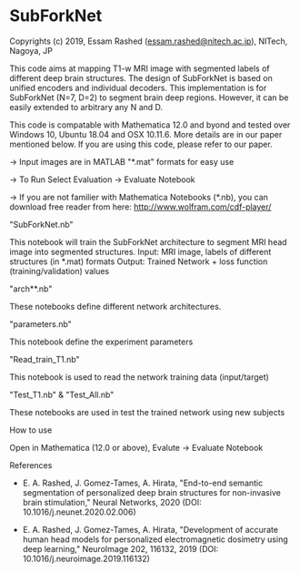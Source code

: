 # SubForkNet

Copyrights (c) 2019, Essam Rashed 
(essam.rashed@nitech.ac.jp), NITech, Nagoya, JP 

This code aims at mapping T1-w MRI image with segmented labels of different deep brain structures. The design of SubForkNet is based on unified encoders and individual decoders. This implementation is for SubForkNet (N=7, D=2) to segment brain deep regions. However, it can be easily extended to arbitrary any N and D.
 
This code is compatable with Mathematica 12.0 and byond and tested over Windows 10, Ubuntu 18.04 and OSX 10.11.6. More details are in our paper mentioned below. If you are using this code, please refer to our paper.

-> Input images are in MATLAB "*.mat" formats for easy use 

-> To Run Select Evaluation -> Evaluate Notebook 

-> If you are not familier with Mathematica Notebooks (*.nb), you can download free reader from here: http://www.wolfram.com/cdf-player/

"SubForkNet.nb"

This notebook will train the SubForkNet architecture to segment MRI head image into segmented structures. 
Input: MRI image, labels of different structures (in *.mat) formats
Output: Trained Network + loss function (training/validation) values

"arch**.nb"

These notebooks define different network architectures.

"parameters.nb"

This notebook define the experiment parameters


"Read_train_T1.nb"

This notebook is used to read the network training data (input/target)


"Test_T1.nb" & "Test_All.nb"

These notebooks are used in test the trained network using new subjects



How to use

Open in Mathematica (12.0 or above), Evalute -> Evaluate Notebook




References

* E. A. Rashed, J. Gomez-Tames, A. Hirata,
"End-to-end semantic segmentation of personalized deep brain structures for non-invasive brain stimulation,"
Neural Networks, 2020 (DOI: 10.1016/j.neunet.2020.02.006)

* E. A. Rashed, J. Gomez-Tames, A. Hirata,
"Development of accurate human head models for personalized electromagnetic dosimetry using deep learning,"
NeuroImage 202, 116132, 2019 (DOI: 10.1016/j.neuroimage.2019.116132)
